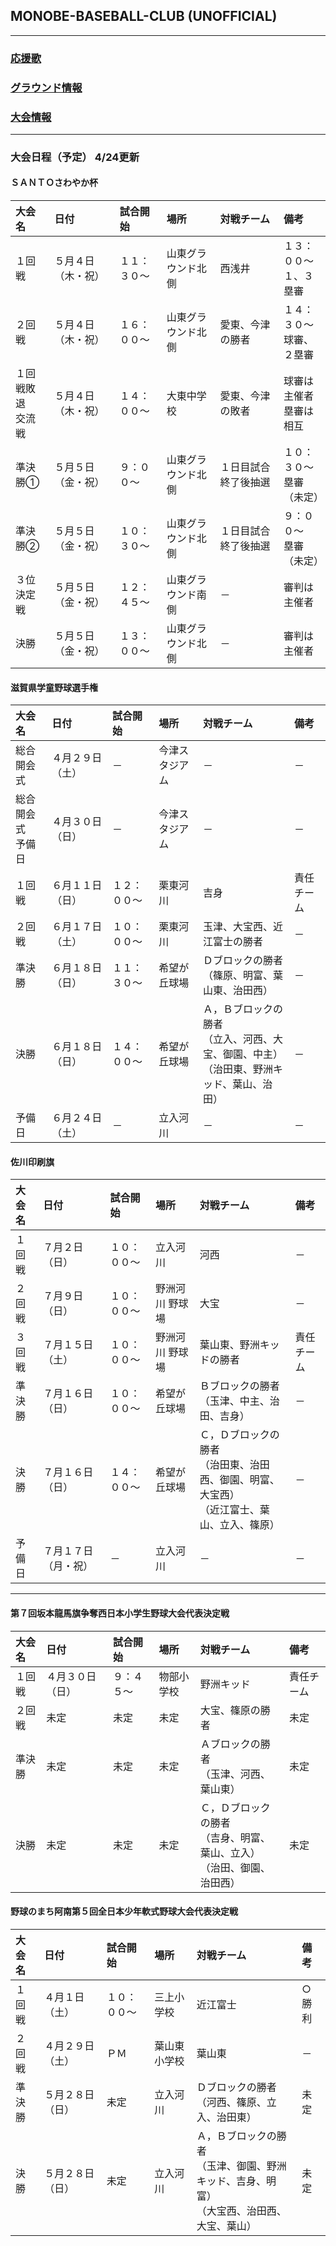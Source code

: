 ## MONOBE-BASEBALL-CLUB (UNOFFICIAL)
---
### [応援歌](01/01_main.md)
### [グラウンド情報](02/02_main.md)
### [大会情報](03/03_main.md)
---
### 大会日程（予定） 4/24更新

#### ＳＡＮＴＯさわやか杯
|大会名|日付|試合開始|場所|対戦チーム|備考|
|:---|:---|:---|:---|:---|:---|
|１回戦|５月４日（木・祝）|１１：３０～|山東グラウンド北側|西浅井|１３：００～<br>１、３塁審|
|２回戦|５月４日（木・祝）|１６：００～|山東グラウンド北側|愛東、今津の勝者|１４：３０～<br>球審、２塁審|
|１回戦敗退<br>交流戦|５月４日（木・祝）|１４：００～|大東中学校|愛東、今津の敗者|球審は主催者<br>塁審は相互|
|準決勝①|５月５日（金・祝）|９：００～|山東グラウンド北側|１日目試合終了後抽選|１０：３０～<br>塁審（未定）|
|準決勝②|５月５日（金・祝）|１０：３０～|山東グラウンド北側|１日目試合終了後抽選|９：００～<br>塁審（未定）|
|３位決定戦|５月５日（金・祝）|１２：４５～|山東グラウンド南側|－|審判は主催者|
|決勝|５月５日（金・祝）|１３：００～|山東グラウンド北側|－|審判は主催者|

#### 滋賀県学童野球選手権
|大会名|日付|試合開始|場所|対戦チーム|備考|
|:---|:---|:---|:---|:---|:---|
|総合開会式|４月２９日（土）|－|今津スタジアム|－|－|
|総合開会式<br>予備日|４月３０日（日）|－|今津スタジアム|－|－|
|１回戦|６月１１日（日）|１２：００～|栗東河川|吉身|責任チーム|
|２回戦|６月１７日（土）|１０：００～|栗東河川|玉津、大宝西、近江富士の勝者|－|
|準決勝|６月１８日（日）|１１：３０～|希望が丘球場|Ｄブロックの勝者<br>（篠原、明富、葉山東、治田西）|－|
|決勝|６月１８日（日）|１４：００～|希望が丘球場|Ａ，Ｂブロックの勝者<br>（立入、河西、大宝、御園、中主）<br>（治田東、野洲キッド、葉山、治田）|－|
|予備日|６月２４日（土）|－|立入河川|－|－|

#### 佐川印刷旗
|大会名|日付|試合開始|場所|対戦チーム|備考|
|:---|:---|:---|:---|:---|:---|
|１回戦|７月２日（日）|１０：００～|立入河川|河西|－|
|２回戦|７月９日（日）|１０：００～|野洲河川 野球場|大宝|－|
|３回戦|７月１５日（土）|１０：００～|野洲河川 野球場|葉山東、野洲キッドの勝者|責任チーム|
|準決勝|７月１６日（日）|１０：００～|希望が丘球場|Ｂブロックの勝者<br>（玉津、中主、治田、吉身）|－|
|決勝|７月１６日（日）|１４：００～|希望が丘球場|Ｃ，Ｄブロックの勝者<br>（治田東、治田西、御園、明富、大宝西）<br>（近江富士、葉山、立入、篠原）|－|
|予備日|７月１７日（月・祝）|－|立入河川|－|－|

---
#### 第７回坂本龍馬旗争奪西日本小学生野球大会代表決定戦
|大会名|日付|試合開始|場所|対戦チーム|備考|
|:---|:---|:---|:---|:---|:---|
|１回戦|４月３０日（日）|９：４５～|物部小学校|野洲キッド|責任チーム|
|２回戦|未定|未定|未定|大宝、篠原の勝者|未定|
|準決勝|未定|未定|未定|Ａブロックの勝者<br>（玉津、河西、葉山東）|未定|
|決勝|未定|未定|未定|Ｃ，Ｄブロックの勝者<br>（吉身、明富、葉山、立入）<br>（治田、御園、治田西）|未定|

#### 野球のまち阿南第５回全日本少年軟式野球大会代表決定戦
|大会名|日付|試合開始|場所|対戦チーム|備考|
|:---|:---|:---|:---|:---|:---|
|１回戦|４月１日（土）|１０：００～|三上小学校|近江富士|○勝利|
|２回戦|４月２９日（土）|ＰＭ|葉山東小学校|葉山東|－|
|準決勝|５月２８日（日）|未定|立入河川|Ｄブロックの勝者<br>（河西、篠原、立入、治田東）|未定|
|決勝|５月２８日（日）|未定|立入河川|Ａ，Ｂブロックの勝者<br>（玉津、御園、野洲キッド、吉身、明富）<br>（大宝西、治田西、大宝、葉山）|未定|
